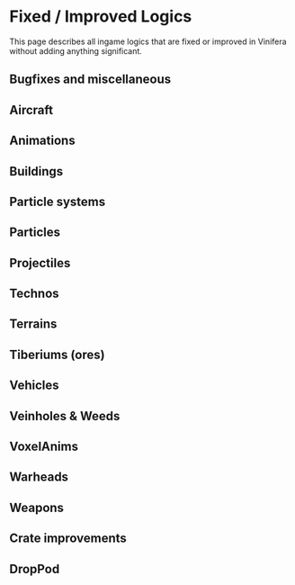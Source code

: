 # Fixed / Improved Logics

This page describes all ingame logics that are fixed or improved in Vinifera without adding anything significant.

## Bugfixes and miscellaneous

## Aircraft

## Animations

## Buildings

## Particle systems

## Particles

## Projectiles

## Technos

## Terrains

## Tiberiums (ores)

## Vehicles

## Veinholes & Weeds

## VoxelAnims

## Warheads

## Weapons

## Crate improvements

## DropPod
